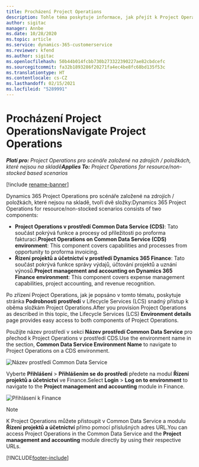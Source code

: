 ```yaml
---
title: Procházení Project Operations
description: Tohle téma poskytuje informace, jak přejít k Project Operations z Lifecycle Services.
author: sigitac
manager: Annbe
ms.date: 10/28/2020
ms.topic: article
ms.service: dynamics-365-customerservice
ms.reviewer: kfend
ms.author: sigitac
ms.openlocfilehash: 50b44b014fcbb730b273322390227ae82cbdcefc
ms.sourcegitcommit: fa32b1893286f20271fa4ec4be8fc68bd135f53c
ms.translationtype: HT
ms.contentlocale: cs-CZ
ms.lasthandoff: 02/15/2021
ms.locfileid: "5289991"
---
```

# <a name="navigate-project-operations"></a><span data-ttu-id="4b188-103">Procházení Project Operations</span><span class="sxs-lookup"><span data-stu-id="4b188-103">Navigate Project Operations</span></span>

<span data-ttu-id="4b188-104">_**Platí pro:** Project Operations pro scénáře založené na zdrojích / položkách, které nejsou na skladě_</span><span class="sxs-lookup"><span data-stu-id="4b188-104">_**Applies To:** Project Operations for resource/non-stocked based scenarios_</span></span>

[!include [rename-banner](~/includes/cc-data-platform-banner.md)]

<span data-ttu-id="4b188-105">Dynamics 365 Project Operations pro scénáře založené na zdrojích / položkách, které nejsou na skladě, tvoří dvě složky:</span><span class="sxs-lookup"><span data-stu-id="4b188-105">Dynamics 365 Project Operations for resource/non-stocked scenarios consists of two components:</span></span> 

 - <span data-ttu-id="4b188-106">**Project Operations v prostředí Common Data Service (CDS)**: Tato součást pokrývá funkce a procesy od příležitosti po proforma fakturaci.</span><span class="sxs-lookup"><span data-stu-id="4b188-106">**Project Operations on Common Data Service (CDS) environment**: This component covers capabilities and processes from opportunity to proforma invoicing.</span></span> 
 - <span data-ttu-id="4b188-107">**Řízení projektů a účetnictví v prostředí Dynamics 365 Finance**: Tato součást pokrývá funkce správy výdajů, účtování projektů a uznání výnosů.</span><span class="sxs-lookup"><span data-stu-id="4b188-107">**Project management and accounting on Dynamics 365 Finance environment**: This component covers expense management capabilities, project accounting, and revenue recognition.</span></span> 

<span data-ttu-id="4b188-108">Po zřízení Project Operations, jak je popsáno v tomto tématu, poskytuje stránka **Podrobnosti prostředí** v Lifecycle Services (LCS) snadný přístup k oběma složkám Project Operations.</span><span class="sxs-lookup"><span data-stu-id="4b188-108">After you provision Project Operations as described in this topic, the Lifecycle Services (LCS) **Environment details** page provides easy access to both components of Project Operations.</span></span>  

<span data-ttu-id="4b188-109">Použijte název prostředí v sekci **Název prostředí Common Data Service** pro přechod k Project Operations v prostředí CDS.</span><span class="sxs-lookup"><span data-stu-id="4b188-109">Use the environment name in the section, **Common Data Service Environment Name** to navigate to Project Operations on a CDS environment.</span></span> 

  ![Název prostředí Common Data Service](./media/environment-name.PNG)

<span data-ttu-id="4b188-111">Vyberte **Přihlášení** > **Přihlášením se do prostředí** předete na modul **Řízení projektů a účetnictví** ve Finance.</span><span class="sxs-lookup"><span data-stu-id="4b188-111">Select **Login** > **Log on to environment** to navigate to the **Project management and accounting** module in Finance.</span></span>  

   ![Přihlásení k Finance](./media/environment-login.PNG)

> [!NOTE]
> <span data-ttu-id="4b188-113">K Project Operations můžete přistoupit v Common Data Service a modulu **Řízení projektů a účetnictví** přímo pomocí příslušných adres URL.</span><span class="sxs-lookup"><span data-stu-id="4b188-113">You can access Project Operations in the Common Data Service and the **Project management and accounting** module directly by using their respective URLs.</span></span> 


[!INCLUDE[footer-include](../includes/footer-banner.md)]